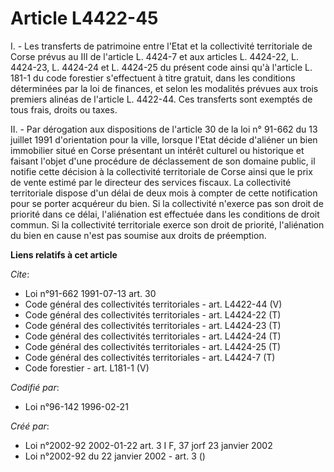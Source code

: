 # Article L4422-45

I. - Les transferts de patrimoine entre l'Etat et la collectivité territoriale de Corse prévus au III de l'article L. 4424-7
et aux articles L. 4424-22, L. 4424-23, L. 4424-24 et L. 4424-25 du présent code ainsi qu'à l'article L. 181-1 du code
forestier s'effectuent à titre gratuit, dans les conditions déterminées par la loi de finances, et selon les modalités
prévues aux trois premiers alinéas de l'article L. 4422-44. Ces transferts sont exemptés de tous frais, droits ou taxes.

II. - Par dérogation aux dispositions de l'article 30 de la loi n° 91-662 du 13 juillet 1991 d'orientation pour la ville,
lorsque l'Etat décide d'aliéner un bien immobilier situé en Corse présentant un intérêt culturel ou historique et faisant
l'objet d'une procédure de déclassement de son domaine public, il notifie cette décision à la collectivité territoriale de
Corse ainsi que le prix de vente estimé par le directeur des services fiscaux. La collectivité territoriale dispose d'un
délai de deux mois à compter de cette notification pour se porter acquéreur du bien. Si la collectivité n'exerce pas son
droit de priorité dans ce délai, l'aliénation est effectuée dans les conditions de droit commun. Si la collectivité
territoriale exerce son droit de priorité, l'aliénation du bien en cause n'est pas soumise aux droits de préemption.

**Liens relatifs à cet article**

_Cite_:

  - Loi n°91-662 1991-07-13 art. 30
  - Code général des collectivités territoriales - art. L4422-44 (V)
  - Code général des collectivités territoriales - art. L4424-22 (T)
  - Code général des collectivités territoriales - art. L4424-23 (T)
  - Code général des collectivités territoriales - art. L4424-24 (T)
  - Code général des collectivités territoriales - art. L4424-25 (T)
  - Code général des collectivités territoriales - art. L4424-7 (T)
  - Code forestier - art. L181-1 (V)

_Codifié par_:

  - Loi n°96-142 1996-02-21

_Créé par_:

  - Loi n°2002-92 2002-01-22 art. 3 I F, 37 jorf 23 janvier 2002
  - Loi n°2002-92 du 22 janvier 2002 - art. 3 ()

